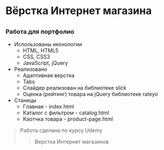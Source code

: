 # Вёрстка Интернет магазина
## 
### Работа для портфолио

* Использованы иехнологии
  * HTML, HTML5
  * CSS, CSS3
  * JavaScript, jQuery
* Реализовано
  * Адаптивная верстка
  * Tabs
  * Слайдер реализован на библиотеке slick
  * Оценка (рейтинг) товара на jQuery библиотеке rateyo
* Станицы
  * Главная - index.html
  * Каталог с фильтром - catalog.html
  * Каотчка товара - product-page.html

> Работа сделана по курсу Udemy
> > Верстка Интернет магазинов 
